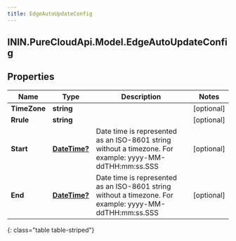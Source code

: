 ```yaml
---
title: EdgeAutoUpdateConfig
---
```

## ININ.PureCloudApi.Model.EdgeAutoUpdateConfig

## Properties

|Name | Type | Description | Notes|
|------------ | ------------- | ------------- | -------------|
| **TimeZone** | **string** |  | [optional] |
| **Rrule** | **string** |  | [optional] |
| **Start** | [**DateTime?**](LocalDateTime.html) | Date time is represented as an ISO-8601 string without a timezone. For example: yyyy-MM-ddTHH:mm:ss.SSS | [optional] |
| **End** | [**DateTime?**](LocalDateTime.html) | Date time is represented as an ISO-8601 string without a timezone. For example: yyyy-MM-ddTHH:mm:ss.SSS | [optional] |
{: class="table table-striped"}


